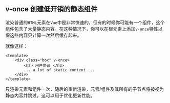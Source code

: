 ## v-once 创建低开销的静态组件

渲染普通的`HTML`元素在`Vue`中是非常快速的，但有的时候你可能有一个组件，这个组件包含了大量静态内容。在这种情况下，你可以在根元素上添加`v-once`特性以保这些内容只计算一次然后缓存起来。

就像这样：


```
<template>
    <div class="box" v-once>
        <h2> 用户协议 </h2>
        ... a lot of static content ...
    </div>
</template>
```

只渲染元素和组件一次，随后的重新渲染，元素/组件及其所有的子节点将被视为静态内容并跳过，这可以用于优化更新性能。
